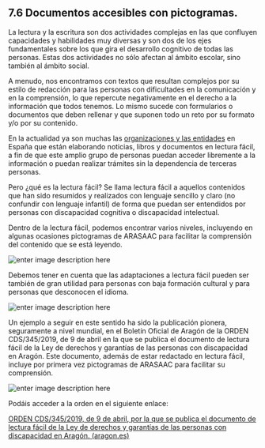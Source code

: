 ## 7.6 Documentos accesibles con pictogramas.

La lectura y la escritura son dos actividades complejas en las que confluyen capacidades y habilidades muy diversas y son dos de los ejes fundamentales sobre los que gira el desarrollo cognitivo de todas las personas. Estas dos actividades no sólo afectan al ámbito escolar, sino también al ámbito social.

A menudo, nos encontramos con textos que resultan complejos por su estilo de redacción para las personas con dificultades en la comunicación y en la comprensión, lo que repercute negativamente en el derecho a la información que todos tenemos. Lo mismo sucede con formularios o documentos que deben rellenar y que suponen todo un reto por su formato y/o por su contenido.

En la actualidad ya son muchas las [organizaciones y las entidades](https://www.discapnet.es/participa/movimiento-asociativo/organizaciones) en España que están elaborando noticias, libros y documentos en lectura fácil, a fin de que este amplio grupo de personas puedan acceder libremente a la información o puedan realizar trámites sin la dependencia de terceras personas.

Pero ¿qué es la lectura fácil? Se llama lectura fácil a aquellos contenidos que han sido resumidos y realizados con lenguaje sencillo y claro (no confundir con lenguaje infantil) de forma que puedan ser entendidos por personas con discapacidad cognitiva o discapacidad intelectual.

Dentro de la lectura fácil, podemos encontrar varios niveles, incluyendo en algunas ocasiones pictogramas de ARASAAC para facilitar la comprensión del contenido que se está leyendo.

![enter image description here](https://static.arasaac.org/images/aularagon/UADVI-ATADES-ARASAAC_1-1030x775.jpg)

Debemos tener en cuenta que las adaptaciones a lectura fácil pueden ser también de gran utilidad para personas con baja formación cultural y para personas que desconocen el idioma.

![enter image description here](https://static.arasaac.org/images/aularagon/guias_escolarizacion_1819_3-1030x729.jpg)

Un ejemplo a seguir en este sentido ha sido la publicación pionera, seguramente a nivel mundial, en el Boletín Oficial de Aragón de la ORDEN CDS/345/2019, de 9 de abril en la que se publica el documento de lectura fácil de la Ley de derechos y garantías de las personas con discapacidad en Aragón. Este documento, además de estar redactado en lectura fácil, incluye por primera vez pictogramas de ARASAAC para facilitar su comprensión.

![enter image description here](https://static.arasaac.org/images/aularagon/Ley_derechos_garantias_personas_discapacidad_Aragon_LFl.jpg)

Podáis acceder a la orden en el siguiente enlace:

[ORDEN CDS/345/2019, de 9 de abril, por la que se publica el documento de lectura fácil de la Ley de derechos y garantías de las personas con discapacidad en Aragón. (aragon.es)](http://aragonhoy.aragon.es/index.php/mod.documentos/mem.descargar/fichero.documentos_Ley_derechos_y_garantias_de_las_personas_con_discapacidad_en_Aragon_escrito_en_Lectura_Facil_8c6cd28f%232E%23pdf)
